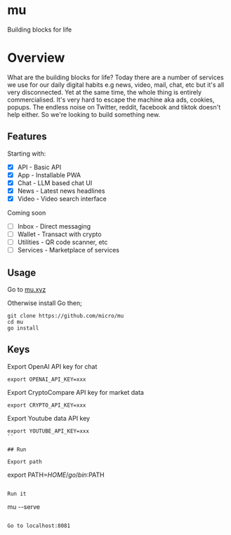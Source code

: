 # mu

Building blocks for life

# Overview

What are the building blocks for life? Today there are a number of services we use for our daily digital habits e.g news, video, mail, chat, etc but it's all very disconnected. Yet at the same time, the whole thing is entirely commercialised. It's very hard to escape the machine aka ads, cookies, popups. The endless noise on Twitter, reddit, facebook and tiktok doesn't help either. So we're looking to build something new. 

## Features

Starting with:

- [x] API - Basic API
- [x] App - Installable PWA
- [x] Chat - LLM based chat UI
- [x] News - Latest news headlines
- [x] Video - Video search interface

Coming soon

- [ ] Inbox - Direct messaging
- [ ] Wallet - Transact with crypto
- [ ] Utilities - QR code scanner, etc
- [ ] Services - Marketplace of services

## Usage

Go to [mu.xyz](https://mu.xyz)

Otherwise install Go then;

```
git clone https://github.com/micro/mu
cd mu
go install
```

## Keys

Export OpenAI API key for chat

```
export OPENAI_API_KEY=xxx
```

Export CryptoCompare API key for market data

```
export CRYPTO_API_KEY=xxx
```

Export Youtube data API key

```
export YOUTUBE_API_KEY=xxx
``

## Run

Export path

```
export PATH=$HOME/go/bin:$PATH
```

Run it

```
mu --serve
```

Go to localhost:8081
